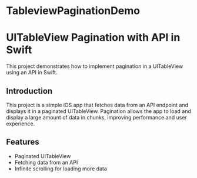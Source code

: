 # TableviewPaginationDemo

# UITableView Pagination with API in Swift

This project demonstrates how to implement pagination in a UITableView using an API in Swift.

## Introduction

This project is a simple iOS app that fetches data from an API endpoint and displays it in a paginated UITableView. Pagination allows the app to load and display a large amount of data in chunks, improving performance and user experience.

## Features

- Paginated UITableView
- Fetching data from an API
- Infinite scrolling for loading more data
